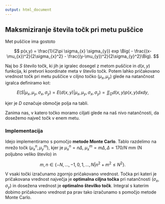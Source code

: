 ```yaml
---
output: html_document
---
```




## Maksmiziranje števila točk pri metu puščice
Met puščice ima gostoto

$$
p(x,y) = \frac{1}{2\pi \sigma_{x} \sigma_{y}} exp \Big( - \frac{(x-\mu_{x})^2}{2\sigma_{x}^2} - \frac{(y-\mu_{y})^2}{2\sigma_{y}^2}\Big).
$$

Naj bo $S$ število točk, ki jih je igralec dosegel z metom puščice in $d(x,y)$ funkcija, ki pretvori koordinate meta v število točk. Potem lahko pričakovano vrednost točk pri metu puščice v ciljno točko $(\mu_{x}, \mu_{y})$ glede na natančnost igralca definiramo kot:

$$
E(S|\mu_{x}, \mu_{y}, \sigma_{x}, \sigma_{y}) = E(d(x,y)|\mu_{x}, \mu_{y}, \sigma_{x}, \sigma_{y}) = \iint_D d(x,y) p(x,y) dxdy,
$$

kjer je $D$ označuje območje polja na tabli.

Zanima nas, v katero točko moramo ciljati glede na naš nivo natančnosti, da dosežemo največ točk v enem metu. 

### Implementacija
Idejo implementiramo s pomočjo **metode Monte Carlo**. Tablo razdelimo na mrežo točk $(\mu_{x}^{n}, \mu_{y}^{m}),$ kjer je $\mu_x^n = n\Delta$, $\mu_x^m = m\Delta, \Delta = 170/N$ mm (N poljubno veliko število) in 

$$
m, n \in \{ -N, \dots, -1,0,1, \dots, N| n^2 + m^2 \leq N^2\}.
$$

V vsaki točki izračunamo zgornjo pričakovano vrednost. Točka pri kateri je pričakovana vrednost največja je **optimalna ciljna točka** pri natančnosti $(\sigma_{x}, \sigma_{y})$ in dosežena  vrednost je **optimalno številko točk**.
Integral s katerim dobimo pričakovano vrednost pa prav tako izračunamo s pomočjo metode Monte Carlo.
